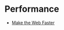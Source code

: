 Performance
==============================

* [Make the Web Faster](https://developers.google.com/speed/)
